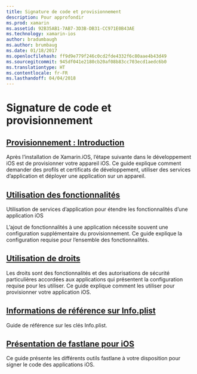 ```yaml
---
title: Signature de code et provisionnement
description: Pour approfondir
ms.prod: xamarin
ms.assetid: 92B35AB1-7AB7-3D3B-DB31-CC971E0B43AE
ms.technology: xamarin-ios
author: bradumbaugh
ms.author: brumbaug
ms.date: 01/18/2017
ms.openlocfilehash: ff9d9e779f246c0cd2fde4332f6c80aae4b43d49
ms.sourcegitcommit: 945df041e2180cb20af08b83cc703ecd1aedc6b0
ms.translationtype: HT
ms.contentlocale: fr-FR
ms.lasthandoff: 04/04/2018
---
```

# <a name="code-signing-and-provisioning"></a>Signature de code et provisionnement

## <a name="device-provisioning--introductioniosget-startedinstallationdevice-provisioningindexmd"></a>[Provisionnement : Introduction](~/ios/get-started/installation/device-provisioning/index.md)

Après l’installation de Xamarin.iOS, l’étape suivante dans le développement iOS est de provisionner votre appareil iOS. Ce guide explique comment demander des profils et certificats de développement, utiliser des services d’application et déployer une application sur un appareil.

## <a name="working-with-capabilitiescapabilitiesindexmd"></a>[Utilisation des fonctionnalités](capabilities/index.md)

Utilisation de services d’application pour étendre les fonctionnalités d’une application iOS

L’ajout de fonctionnalités à une application nécessite souvent une configuration supplémentaire du provisionnement. Ce guide explique la configuration requise pour l’ensemble des fonctionnalités.


## <a name="working-with-entitlementsentitlementsmd"></a>[Utilisation de droits](entitlements.md)

Les droits sont des fonctionnalités et des autorisations de sécurité particulières accordées aux applications qui présentent la configuration requise pour les utiliser. Ce guide explique comment les utiliser pour provisionner votre application iOS.

## <a name="infoplist-referenceinfoplist-referencemd"></a>[Informations de référence sur Info.plist](infoplist-reference.md)

Guide de référence sur les clés Info.plist.

## <a name="introduction-to-fastlane-for-iosiosdeploy-testprovisioningfastlaneindexmd"></a>[Présentation de fastlane pour iOS](~/ios/deploy-test/provisioning/fastlane/index.md)

Ce guide présente les différents outils fastlane à votre disposition pour signer le code des applications iOS.

